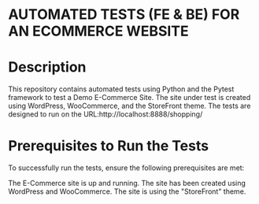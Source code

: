 # AUTOMATED TESTS (FE & BE) FOR AN ECOMMERCE WEBSITE
# Description
This repository contains automated tests using Python and the Pytest framework to test a Demo E-Commerce Site. The site under test is created using WordPress, WooCommerce, and the StoreFront theme. The tests are designed to run on the URL:http://localhost:8888/shopping/
# Prerequisites to Run the Tests
To successfully run the tests, ensure the following prerequisites are met:

The E-Commerce site is up and running.
The site has been created using WordPress and WooCommerce.
The site is using the "StoreFront" theme.
